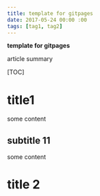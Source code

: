 ```yaml
---
title: template for gitpages
date: 2017-05-24 00:00 :00
tags: [tag1, tag2]
---
```


**template for gitpages**

article summary

<!--more-->

[TOC]

# title1

some content

## subtitle 11

some content

# title 2







